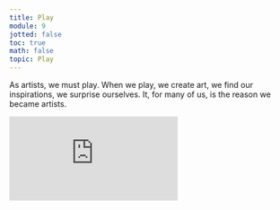 ```yaml
---
title: Play
module: 9
jotted: false
toc: true
math: false
topic: Play
---
```


As artists, we must play. When we play, we create art, we find our inspirations, we surprise ourselves. It, for many of us, is the reason we became artists.

<div class="embed-responsive embed-responsive-16by9"><iframe class="embed-responsive-item" src="https://embed.ted.com/talks/lang/en/paula_scher_great_design_is_serious_not_solemn" frameborder="0" allow="accelerometer; autoplay; encrypted-media; gyroscope; picture-in-picture" allowfullscreen></iframe></div>
